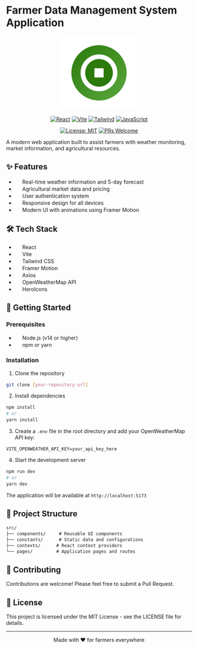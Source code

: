 # Farmer Data Management System Application

<div align="center">
  <img src="public/agromate.svg" alt="Farmer's Assistant Logo" width="200" height="200"/>

  [![React](https://img.shields.io/badge/React-20232A?style=for-the-badge&logo=react&logoColor=61DAFB)](https://reactjs.org/)
  [![Vite](https://img.shields.io/badge/Vite-646CFF?style=for-the-badge&logo=vite&logoColor=white)](https://vitejs.dev/)
  [![Tailwind](https://img.shields.io/badge/Tailwind_CSS-38B2AC?style=for-the-badge&logo=tailwind-css&logoColor=white)](https://tailwindcss.com/)
  [![JavaScript](https://img.shields.io/badge/JavaScript-F7DF1E?style=for-the-badge&logo=javascript&logoColor=black)](https://developer.mozilla.org/en-US/docs/Web/JavaScript)
  
  [![License: MIT](https://img.shields.io/badge/License-MIT-yellow.svg)](https://opensource.org/licenses/MIT)
  [![PRs Welcome](https://img.shields.io/badge/PRs-welcome-brightgreen.svg)](http://makeapullrequest.com)
</div>

A modern web application built to assist farmers with weather monitoring, market information, and agricultural resources.

## ✨ Features

- <img src="https://raw.githubusercontent.com/FortAwesome/Font-Awesome/master/svgs/solid/cloud-sun.svg" width="16" height="16"/> Real-time weather information and 5-day forecast
- <img src="https://raw.githubusercontent.com/FortAwesome/Font-Awesome/master/svgs/solid/store.svg" width="16" height="16"/> Agricultural market data and pricing
- <img src="https://raw.githubusercontent.com/FortAwesome/Font-Awesome/master/svgs/solid/user.svg" width="16" height="16"/> User authentication system
- <img src="https://raw.githubusercontent.com/FortAwesome/Font-Awesome/master/svgs/solid/mobile.svg" width="16" height="16"/> Responsive design for all devices
- <img src="https://raw.githubusercontent.com/FortAwesome/Font-Awesome/master/svgs/solid/palette.svg" width="16" height="16"/> Modern UI with animations using Framer Motion

## 🛠️ Tech Stack

- <img src="https://raw.githubusercontent.com/react-icons/react-icons/master/react-icons.svg" width="16" height="16"/> React
- <img src="https://vitejs.dev/logo.svg" width="16" height="16"/> Vite
- <img src="https://tailwindcss.com/favicons/favicon.ico" width="16" height="16"/> Tailwind CSS
- <img src="https://www.framer.com/images/favicons/favicon.png" width="16" height="16"/> Framer Motion
- <img src="https://axios-http.com/assets/favicon.ico" width="16" height="16"/> Axios
- <img src="https://openweathermap.org/favicon.ico" width="16" height="16"/> OpenWeatherMap API
- <img src="https://heroicons.com/favicon.ico" width="16" height="16"/> HeroIcons

## 🚀 Getting Started

### Prerequisites

- <img src="https://nodejs.org/static/images/logo.svg" width="16" height="16"/> Node.js (v14 or higher)
- <img src="https://raw.githubusercontent.com/npm/logos/master/npm%20logo/npm-logo-red.svg" width="16" height="16"/> npm or yarn

### Installation

1. Clone the repository
```bash
git clone [your-repository-url]
```

2. Install dependencies
```bash
npm install
# or
yarn install
```

3. Create a `.env` file in the root directory and add your OpenWeatherMap API key:
```env
VITE_OPENWEATHER_API_KEY=your_api_key_here
```

4. Start the development server
```bash
npm run dev
# or
yarn dev
```

The application will be available at `http://localhost:5173`

## 📁 Project Structure

```
src/
├── components/     # Reusable UI components
├── constants/      # Static data and configurations
├── contexts/      # React context providers
└── pages/         # Application pages and routes
```

## 🤝 Contributing

Contributions are welcome! Please feel free to submit a Pull Request.

## 📝 License

This project is licensed under the MIT License - see the LICENSE file for details.

---
<div align="center">
  Made with ❤️ for farmers everywhere
</div>
